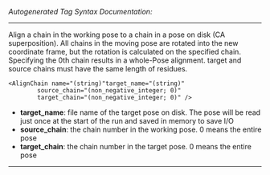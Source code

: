 _Autogenerated Tag Syntax Documentation:_

---
Align a chain in the working pose to a chain in a pose on disk (CA superposition). All chains in the moving pose are rotated into the new coordinate frame, but the rotation is calculated on the specified chain. Specifying the 0th chain results in a whole-Pose alignment. target and source chains must have the same length of residues.

```
<AlignChain name="(string)"target_name="(string)"
        source_chain="(non_negative_integer; 0)"
        target_chain="(non_negative_integer; 0)" />
```

-   **target_name**: file name of the target pose on disk. The pose will be read just once at the start of the run and saved in memory to save I/O
-   **source_chain**: the chain number in the working pose. 0 means the entire pose
-   **target_chain**: the chain number in the target pose. 0 means the entire pose

---
